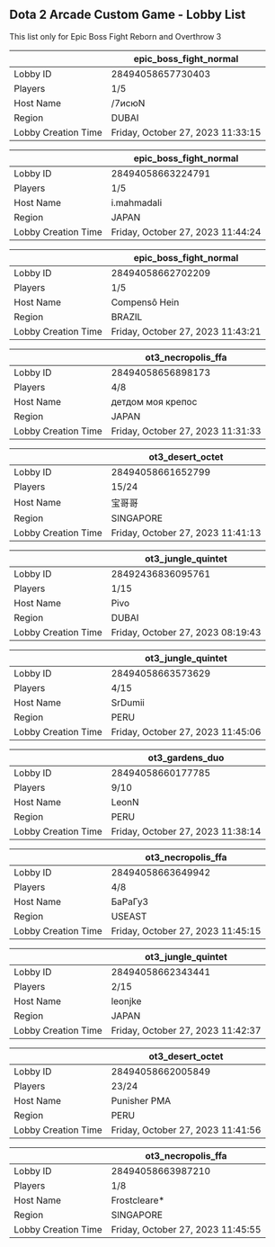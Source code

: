 ## Dota 2 Arcade Custom Game - Lobby List

This list only for Epic Boss Fight Reborn and Overthrow 3

|  | epic_boss_fight_normal |
| ------ | ------ |
| Lobby ID | 28494058657730403 |
| Players | 1/5 |
| Host Name | /7исюN |
| Region | DUBAI |
| Lobby Creation Time | Friday, October 27, 2023 11:33:15 |


|  | epic_boss_fight_normal |
| ------ | ------ |
| Lobby ID | 28494058663224791 |
| Players | 1/5 |
| Host Name | i.mahmadali |
| Region | JAPAN |
| Lobby Creation Time | Friday, October 27, 2023 11:44:24 |


|  | epic_boss_fight_normal |
| ------ | ------ |
| Lobby ID | 28494058662702209 |
| Players | 1/5 |
| Host Name | Compensô Hein |
| Region | BRAZIL |
| Lobby Creation Time | Friday, October 27, 2023 11:43:21 |


|  | ot3_necropolis_ffa |
| ------ | ------ |
| Lobby ID | 28494058656898173 |
| Players | 4/8 |
| Host Name | детдом моя крепос |
| Region | JAPAN |
| Lobby Creation Time | Friday, October 27, 2023 11:31:33 |


|  | ot3_desert_octet |
| ------ | ------ |
| Lobby ID | 28494058661652799 |
| Players | 15/24 |
| Host Name | 宝哥哥 |
| Region | SINGAPORE |
| Lobby Creation Time | Friday, October 27, 2023 11:41:13 |


|  | ot3_jungle_quintet |
| ------ | ------ |
| Lobby ID | 28492436836095761 |
| Players | 1/15 |
| Host Name | Pivo |
| Region | DUBAI |
| Lobby Creation Time | Friday, October 27, 2023 08:19:43 |


|  | ot3_jungle_quintet |
| ------ | ------ |
| Lobby ID | 28494058663573629 |
| Players | 4/15 |
| Host Name | SrDumii |
| Region | PERU |
| Lobby Creation Time | Friday, October 27, 2023 11:45:06 |


|  | ot3_gardens_duo |
| ------ | ------ |
| Lobby ID | 28494058660177785 |
| Players | 9/10 |
| Host Name | LeonN |
| Region | PERU |
| Lobby Creation Time | Friday, October 27, 2023 11:38:14 |


|  | ot3_necropolis_ffa |
| ------ | ------ |
| Lobby ID | 28494058663649942 |
| Players | 4/8 |
| Host Name | БаРаГуЗ |
| Region | USEAST |
| Lobby Creation Time | Friday, October 27, 2023 11:45:15 |


|  | ot3_jungle_quintet |
| ------ | ------ |
| Lobby ID | 28494058662343441 |
| Players | 2/15 |
| Host Name | leonjke |
| Region | JAPAN |
| Lobby Creation Time | Friday, October 27, 2023 11:42:37 |


|  | ot3_desert_octet |
| ------ | ------ |
| Lobby ID | 28494058662005849 |
| Players | 23/24 |
| Host Name | Punisher PMA |
| Region | PERU |
| Lobby Creation Time | Friday, October 27, 2023 11:41:56 |


|  | ot3_necropolis_ffa |
| ------ | ------ |
| Lobby ID | 28494058663987210 |
| Players | 1/8 |
| Host Name | Frostcleare* |
| Region | SINGAPORE |
| Lobby Creation Time | Friday, October 27, 2023 11:45:55 |


